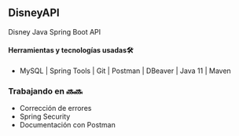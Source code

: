 ## DisneyAPI
Disney Java Spring Boot API

#### Herramientas y tecnologías usadas🛠

- MySQL | Spring Tools | Git | Postman | DBeaver | Java 11 | Maven

### Trabajando en 🔜🔜
- Corrección de errores
- Spring Security
- Documentación con Postman
